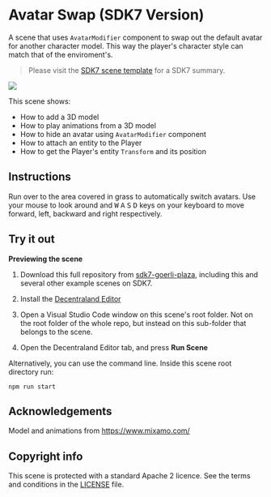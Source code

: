 # Avatar Swap (SDK7 Version)

A scene that uses `AvatarModifier` component to swap out the default avatar for another character model. This way the player's character style can match that of the enviroment's.

> Please visit the [SDK7 scene template](https://github.com/decentraland/sdk7-scene-template) for a SDK7 summary.

![](screenshots/avatar-swap.gif)

This scene shows:

- How to add a 3D model
- How to play animations from a 3D model
- How to hide an avatar using `AvatarModifier` component
- How to attach an entity to the Player
- How to get the Player's entity `Transform` and its position

## Instructions

Run over to the area covered in grass to automatically switch avatars. Use your mouse to look around and <kbd>W</kbd> <kbd>A</kbd> <kbd>S</kbd> <kbd>D</kbd> keys on your keyboard to move forward, left, backward and right respectively.

## Try it out

**Previewing the scene**

1. Download this full repository from [sdk7-goerli-plaza](https://github.com/decentraland/sdk7-goerli-plaza/tree/main), including this and several other example scenes on SDK7.

2. Install the [Decentraland Editor](https://docs.decentraland.org/creator/development-guide/sdk7/editor/)

3. Open a Visual Studio Code window on this scene's root folder. Not on the root folder of the whole repo, but instead on this sub-folder that belongs to the scene.

4. Open the Decentraland Editor tab, and press **Run Scene**

Alternatively, you can use the command line. Inside this scene root directory run:

```
npm run start
```

## Acknowledgements

Model and animations from https://www.mixamo.com/

## Copyright info

This scene is protected with a standard Apache 2 licence. See the terms and conditions in the [LICENSE](/LICENSE) file.
